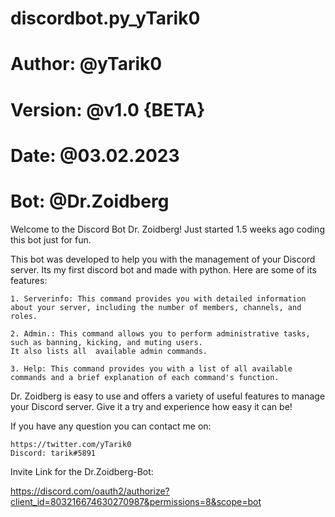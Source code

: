 # discordbot.py_yTarik0
# Author:  @yTarik0
# Version: @v1.0 {BETA}
# Date:    @03.02.2023
# Bot:     @Dr.Zoidberg


Welcome to the Discord Bot Dr. Zoidberg!
Just started 1.5 weeks ago coding this bot just for fun.

  This bot was developed to help you with the management of your Discord server. 
  Its my first discord bot and made with python. Here are some of its features:

    1. Serverinfo: This command provides you with detailed information about your server, including the number of members, channels, and roles.

    2. Admin.: This command allows you to perform administrative tasks, such as banning, kicking, and muting users.
    It also lists all  available admin commands.

    3. Help: This command provides you with a list of all available commands and a brief explanation of each command's function.

  Dr. Zoidberg is easy to use and offers a variety of useful features to manage your Discord server. Give it a try and experience how easy it can be!
  
  
  If you have any question you can contact me on:
  
    https://twitter.com/yTarik0
    Discord: tarik#5891


Invite Link for the Dr.Zoidberg-Bot:

  https://discord.com/oauth2/authorize?client_id=803216674630270987&permissions=8&scope=bot
